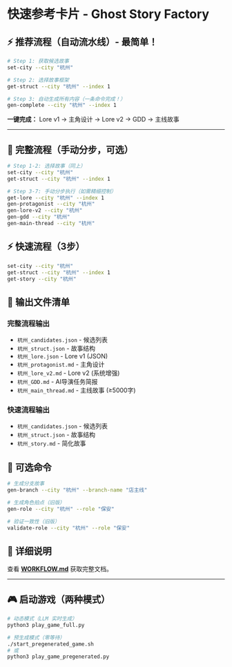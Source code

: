 # 快速参考卡片 - Ghost Story Factory

## ⚡ 推荐流程（自动流水线）- 最简单！

```bash
# Step 1: 获取候选故事
set-city --city "杭州"

# Step 2: 选择故事框架
get-struct --city "杭州" --index 1

# Step 3: 自动生成所有内容（一条命令完成！）
gen-complete --city "杭州" --index 1
```

**一键完成：** Lore v1 → 主角设计 → Lore v2 → GDD → 主线故事

---

## 🎯 完整流程（手动分步，可选）

```bash
# Step 1-2: 选择故事（同上）
set-city --city "杭州"
get-struct --city "杭州" --index 1

# Step 3-7: 手动分步执行（如需精细控制）
get-lore --city "杭州" --index 1
gen-protagonist --city "杭州"
gen-lore-v2 --city "杭州"
gen-gdd --city "杭州"
gen-main-thread --city "杭州"
```

## ⚡ 快速流程（3步）

```bash
set-city --city "杭州"
get-struct --city "杭州" --index 1
get-story --city "杭州"
```

## 📁 输出文件清单

### 完整流程输出
- `杭州_candidates.json` - 候选列表
- `杭州_struct.json` - 故事结构
- `杭州_lore.json` - Lore v1 (JSON)
- `杭州_protagonist.md` - 主角设计
- `杭州_lore_v2.md` - Lore v2 (系统增强)
- `杭州_GDD.md` - AI导演任务简报
- `杭州_main_thread.md` - 主线故事 (≥5000字)

### 快速流程输出
- `杭州_candidates.json` - 候选列表
- `杭州_struct.json` - 故事结构
- `杭州_story.md` - 简化故事

## 🔧 可选命令

```bash
# 生成分支故事
gen-branch --city "杭州" --branch-name "店主线"

# 生成角色拍点（旧版）
gen-role --city "杭州" --role "保安"

# 验证一致性（旧版）
validate-role --city "杭州" --role "保安"
```

## 📖 详细说明

查看 **[WORKFLOW.md](./WORKFLOW.md)** 获取完整文档。

---

## 🎮 启动游戏（两种模式）

```bash
# 动态模式（LLM 实时生成）
python3 play_game_full.py

# 预生成模式（零等待）
./start_pregenerated_game.sh
# 或
python3 play_game_pregenerated.py
```


